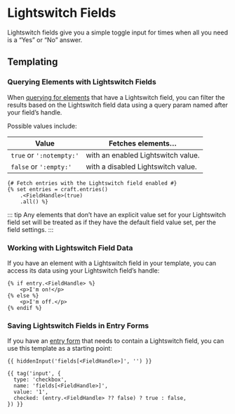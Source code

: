 # Lightswitch Fields

Lightswitch fields give you a simple toggle input for times when all you need is a “Yes” or “No” answer.

## Templating

### Querying Elements with Lightswitch Fields

When [querying for elements](dev/element-queries/README.md) that have a Lightswitch field, you can filter the results based on the Lightswitch field data using a query param named after your field’s handle.

Possible values include:

| Value                    | Fetches elements…                  |
| ------------------------ | ---------------------------------- |
| `true` or `':notempty:'` | with an enabled Lightswitch value. |
| `false` or `':empty:'`   | with a disabled Lightswitch value. |

```twig
{# Fetch entries with the Lightswitch field enabled #}
{% set entries = craft.entries()
    .<FieldHandle>(true)
    .all() %}
```

::: tip
Any elements that don’t have an explicit value set for your Lightswitch field set will be treated as if they have the default field value set, per the field settings.
:::

### Working with Lightswitch Field Data

If you have an element with a Lightswitch field in your template, you can access its data using your Lightswitch field’s handle:

```twig
{% if entry.<FieldHandle> %}
    <p>I'm on!</p>
{% else %}
    <p>I'm off.</p>
{% endif %}
```

### Saving Lightswitch Fields in Entry Forms

If you have an [entry form](dev/examples/entry-form.md) that needs to contain a Lightswitch field, you can use this template as a starting point:

```twig
{{ hiddenInput('fields[<FieldHandle>]', '') }}

{{ tag('input', {
  type: 'checkbox',
  name: 'fields[<FieldHandle>]',
  value: '1',
  checked: (entry.<FieldHandle> ?? false) ? true : false,
}) }}
```
